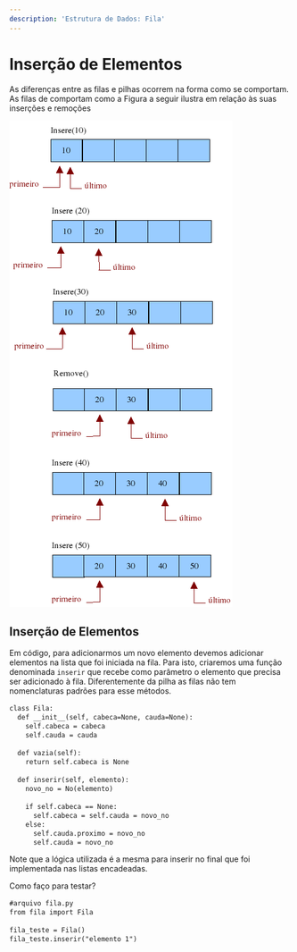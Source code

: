 ```yaml
---
description: 'Estrutura de Dados: Fila'
---
```


# Inserção de Elementos

As diferenças entre as filas e pilhas ocorrem na forma como se comportam. As filas de comportam como a Figura a seguir ilustra em relação às suas inserções e remoções

![Inser&#xE7;&#xF5;es e Remo&#xE7;&#xF5;es Fila](../../../.gitbook/assets/image%20%2829%29.png)

## Inserção de Elementos

Em código, para adicionarmos um novo elemento devemos adicionar elementos na lista que foi iniciada na fila. Para isto, criaremos uma função denominada `inserir` que recebe como parâmetro o elemento que precisa ser adicionado à fila. Diferentemente da pilha as filas não tem nomenclaturas padrões para esse métodos.

```text
class Fila:
  def __init__(self, cabeca=None, cauda=None):
    self.cabeca = cabeca
    self.cauda = cauda

  def vazia(self):
    return self.cabeca is None

  def inserir(self, elemento):
    novo_no = No(elemento)

    if self.cabeca == None:
      self.cabeca = self.cauda = novo_no
    else:
      self.cauda.proximo = novo_no
      self.cauda = novo_no
```

Note que a lógica utilizada é a mesma para inserir no final que foi implementada nas listas encadeadas. 

Como faço para testar?

```text
#arquivo fila.py
from fila import Fila

fila_teste = Fila()
fila_teste.inserir("elemento 1")
```

